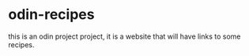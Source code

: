 # odin-recipes

this is an odin project project, it is a website that will have links to some recipes.